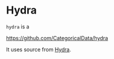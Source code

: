 # Hydra

`hydra` is a

https://github.com/CategoricalData/hydra

It uses source from [Hydra](https://github.com/CategoricalData/hydra/tags).
